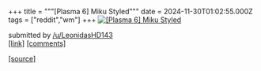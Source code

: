 +++
title = """[Plasma 6] Miku Styled"""
date = 2024-11-30T01:02:55.000Z
tags = ["reddit","wm"]
+++
[![[Plasma 6] Miku Styled](https://preview.redd.it/oih4rpfaux3e1.png?width=640&crop=smart&auto=webp&s=e5728d95ba3940738e3ede6c38d65861673385d1 "[Plasma 6] Miku Styled")](https://www.reddit.com/r/unixporn/comments/1h30t2x/plasma_6_miku_styled/)

submitted by [/u/LeonidasHD143](https://www.reddit.com/user/LeonidasHD143)  
[\[link\]](https://i.redd.it/oih4rpfaux3e1.png) [\[comments\]](https://www.reddit.com/r/unixporn/comments/1h30t2x/plasma_6_miku_styled/)

[[source]](https://www.reddit.com/r/unixporn/comments/1h30t2x/plasma_6_miku_styled/)
